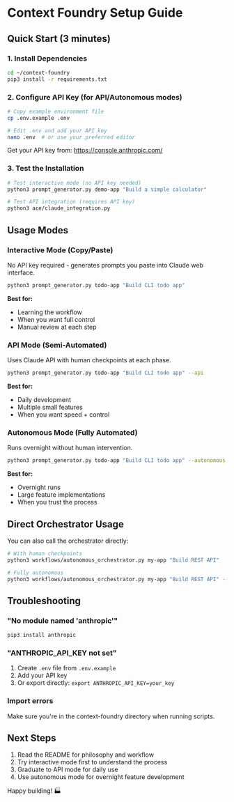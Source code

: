 # Context Foundry Setup Guide

## Quick Start (3 minutes)

### 1. Install Dependencies

```bash
cd ~/context-foundry
pip3 install -r requirements.txt
```

### 2. Configure API Key (for API/Autonomous modes)

```bash
# Copy example environment file
cp .env.example .env

# Edit .env and add your API key
nano .env  # or use your preferred editor
```

Get your API key from: https://console.anthropic.com/

### 3. Test the Installation

```bash
# Test interactive mode (no API key needed)
python3 prompt_generator.py demo-app "Build a simple calculator"

# Test API integration (requires API key)
python3 ace/claude_integration.py
```

## Usage Modes

### Interactive Mode (Copy/Paste)
No API key required - generates prompts you paste into Claude web interface.

```bash
python3 prompt_generator.py todo-app "Build CLI todo app"
```

**Best for:**
- Learning the workflow
- When you want full control
- Manual review at each step

### API Mode (Semi-Automated)
Uses Claude API with human checkpoints at each phase.

```bash
python3 prompt_generator.py todo-app "Build CLI todo app" --api
```

**Best for:**
- Daily development
- Multiple small features
- When you want speed + control

### Autonomous Mode (Fully Automated)
Runs overnight without human intervention.

```bash
python3 prompt_generator.py todo-app "Build CLI todo app" --autonomous
```

**Best for:**
- Overnight runs
- Large feature implementations
- When you trust the process

## Direct Orchestrator Usage

You can also call the orchestrator directly:

```bash
# With human checkpoints
python3 workflows/autonomous_orchestrator.py my-app "Build REST API"

# Fully autonomous
python3 workflows/autonomous_orchestrator.py my-app "Build REST API" --autonomous
```

## Troubleshooting

### "No module named 'anthropic'"
```bash
pip3 install anthropic
```

### "ANTHROPIC_API_KEY not set"
1. Create `.env` file from `.env.example`
2. Add your API key
3. Or export directly: `export ANTHROPIC_API_KEY=your_key`

### Import errors
Make sure you're in the context-foundry directory when running scripts.

## Next Steps

1. Read the README for philosophy and workflow
2. Try interactive mode first to understand the process
3. Graduate to API mode for daily use
4. Use autonomous mode for overnight feature development

Happy building! 🏭

